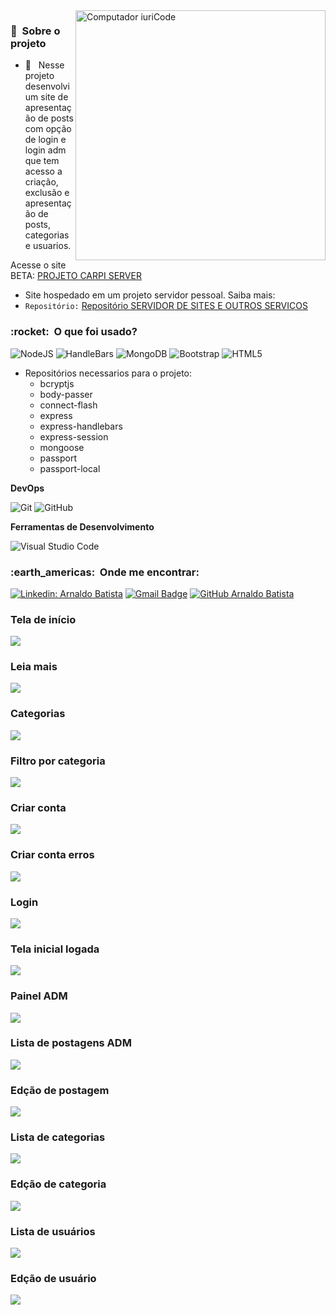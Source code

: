 <img src="https://raw.githubusercontent.com/MicaelliMedeiros/micaellimedeiros/master/image/computer-illustration.png" min-width="400px" max-width="400px" width="400px" align="right" alt="Computador iuriCode">

<h3> 🚧 &nbsp;Sobre o projeto </h3>

- 🤔 &nbsp; Nesse projeto desenvolvi um site de apresentação de posts com opção de login e login adm que tem acesso a criação, exclusão e apresentação de posts, categorias e usuarios.

Acesse o site BETA: [PROJETO CARPI SERVER](http://carpi.serveblog.net/)

  - Site hospedado em um projeto servidor pessoal. Saiba mais:
  - `Repositório:` [Repositório SERVIDOR DE SITES E OUTROS SERVIÇOS](https://github.com/arnaldocarpi/Projeto-Servidor-com-Aplicacoes)

<h3> :rocket: &nbsp;O que foi usado? </h3>

  ![NodeJS](https://img.shields.io/badge/-NodeJS-333333?style=flat&logo=nodedotjs)
  ![HandleBars](https://img.shields.io/badge/-HandleBars-333333?style=flat&logo=handlebarsdotjs)
  ![MongoDB](https://img.shields.io/badge/-MongoDB-333333?style=flat&logo=mongodb)
  ![Bootstrap](https://img.shields.io/badge/-Bootstrap-333333?style=flat&logo=bootstrap)
  ![HTML5](https://img.shields.io/badge/-HTML5-333333?style=flat&logo=HTML5)
  
  - Repositórios necessarios para o projeto:
    - bcryptjs
    - body-passer
    - connect-flash
    - express
    - express-handlebars
    - express-session
    - mongoose
    - passport
    - passport-local  

**DevOps**

  ![Git](https://img.shields.io/badge/-Git-333333?style=flat&logo=git)
  ![GitHub](https://img.shields.io/badge/-GitHub-333333?style=flat&logo=github)

**Ferramentas de Desenvolvimento**

  ![Visual Studio Code](https://img.shields.io/badge/-Visual%20Studio%20Code-333333?style=flat&logo=visual-studio-code&logoColor=007ACC)

<h3> :earth_americas: &nbsp;Onde me encontrar: </h3> 

[![Linkedin: Arnaldo Batista](https://img.shields.io/badge/-arnaldbatista-blue?style=flat-square&logo=Linkedin&logoColor=white&link=https://www.linkedin.com/in/arnaldbatista)](https://www.linkedin.com/in/arnaldbatista)
[![Gmail Badge](https://img.shields.io/badge/-arnaldo.carpi@icloud.com-006bed?style=flat-square&logo=apple&logoColor=white&link=mailto:arnaldo.carpi@icloud.com)](mailto:arnaldo.carpi@icloud.com)
[![GitHub Arnaldo Batista]( https://img.shields.io/github/followers/VanessaSwerts?label=follow&style=social)](https://github.com/arnaldbatista)

<h3>Tela de início</h3>
<img src="https://github.com/arnaldocarpi/Carpi-Serve-Blog/blob/main/public/img/repo/1%20Tela%20inicial.png">

<h3>Leia mais</h3>
<img src="https://github.com/arnaldocarpi/Carpi-Serve-Blog/blob/main/public/img/repo/2%20leia%20mais.png">

<h3>Categorias</h3>
<img src="https://github.com/arnaldocarpi/Carpi-Serve-Blog/blob/main/public/img/repo/3%20categorias.png">

<h3>Filtro por categoria</h3>
<img src="https://github.com/arnaldocarpi/Carpi-Serve-Blog/blob/main/public/img/repo/4%20filtro%20por%20categoria.png">

<h3>Criar conta</h3>
<img src="https://github.com/arnaldocarpi/Carpi-Serve-Blog/blob/main/public/img/repo/5%20criar%20conta.png">

<h3>Criar conta erros</h3>
<img src="https://github.com/arnaldocarpi/Carpi-Serve-Blog/blob/main/public/img/repo/6%20criar%20conta%20erros.png">

<h3>Login</h3>
<img src="https://github.com/arnaldocarpi/Carpi-Serve-Blog/blob/main/public/img/repo/7%20login.png">

<h3>Tela inicial logada</h3>
<img src="https://github.com/arnaldocarpi/Carpi-Serve-Blog/blob/main/public/img/repo/8%20tela%20inicial%20logada.png">

<h3>Painel ADM</h3>
<img src="https://github.com/arnaldocarpi/Carpi-Serve-Blog/blob/main/public/img/repo/9%20painel%20adm.png">

<h3>Lista de postagens ADM</h3>
<img src="https://github.com/arnaldocarpi/Carpi-Serve-Blog/blob/main/public/img/repo/10%20lista%20de%20postagens%20adm.png">

<h3>Edção de postagem</h3>
<img src="https://github.com/arnaldocarpi/Carpi-Serve-Blog/blob/main/public/img/repo/11%20ed%C3%A7%C3%A3o%20de%20postagem.png">

<h3>Lista de categorias</h3>
<img src="https://github.com/arnaldocarpi/Carpi-Serve-Blog/blob/main/public/img/repo/12%20lista%20de%20categorias.png">

<h3>Edção de categoria</h3>
<img src="https://github.com/arnaldocarpi/Carpi-Serve-Blog/blob/main/public/img/repo/13%20ed%C3%A7%C3%A3o%20de%20categoria.png">

<h3>Lista de usuários</h3>
<img src="https://github.com/arnaldocarpi/Carpi-Serve-Blog/blob/main/public/img/repo/14%20lista%20de%20usuarios.png">

<h3>Edção de usuário</h3>
<img src="https://github.com/arnaldocarpi/Carpi-Serve-Blog/blob/main/public/img/repo/15%20ed%C3%A7%C3%A3o%20de%20usuario.png">
